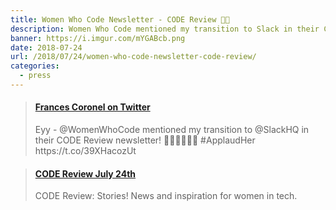 ```yaml
---
title: Women Who Code Newsletter - CODE Review 👏🏽️
description: Women Who Code mentioned my transition to Slack in their CODE Review newsletter.
banner: https://i.imgur.com/mYGABcb.png
date: 2018-07-24
url: /2018/07/24/women-who-code-newsletter-code-review/
categories:
  - press
---
```


<blockquote class="embedly-card"><h4><a href="https://twitter.com/fvcproductions/status/1023417226202759169">Frances Coronel on Twitter</a></h4><p>Eyy - @WomenWhoCode mentioned my transition to @SlackHQ in their CODE Review newsletter! 👏🏽👏🏽👏🏽 #ApplaudHer https://t.co/39XHacozUt</p></blockquote>
<script async src="//cdn.embedly.com/widgets/platform.js" charset="UTF-8"></script>

<blockquote class="embedly-card"><h4><a href="https://mailchi.mp/19842f352f9b/d8icgiexg0-869625?e=f408c95526">CODE Review July 24th</a></h4><p>CODE Review: Stories! News and inspiration for women in tech.</p></blockquote>
<script async src="//cdn.embedly.com/widgets/platform.js" charset="UTF-8"></script>
